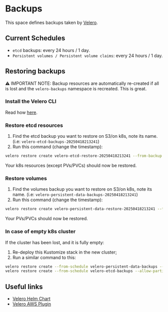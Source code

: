 # Backups

This space defines backups taken by [Velero](https://velero.io).

## Current Schedules

* `etcd` backups: every 24 hours / 1 day.
* `Persistent volumes / Persistent volume claims`: every 24 hours / 1 day.

## Restoring backups

:warning: IMPORTANT NOTE: Backup resources are automatically re-created if all is lost and the `velero-backups` namespace is recreated. This is great.

### Install the Velero CLI

Read how [here](https://velero.io/docs/latest/basic-install/).

### Restore etcd resources

1. Find the etcd backup you want to restore on S3/on k8s, note its name. (i.e: `velero-etcd-backups-20250418213241`)
2. Run this command (change the timestamp):
```bash
velero restore create velero-etcd-restore-20250418213241 --from-backup velero-etcd-backups-20250418213241 --namespace velero-backups
```

Your k8s resources (except PVs/PVCs) should now be restored.

### Restore volumes

1. Find the volumes backup you want to restore on S3/on k8s, note its name. (i.e: `velero-persistent-data-backups-20250418213241`)
2. Run this command (change the timestamp):
```bash
velero restore create velero-persistent-data-restore-20250418213241 --from-backup velero-persistent-data-backups-20250418213241 --namespace velero-backups
```

Your PVs/PVCs should now be restored.

### In case of empty k8s cluster

If the cluster has been lost, and it is fully empty:

1. Re-deploy this Kustomize stack in the new cluster;
2. Run a similar command to this:
```bash
velero restore create --from-schedule velero-persistent-data-backups --allow-partially-failed
velero restore create --from-schedule velero-etcd-backups --allow-partially-failed
```

## Useful links

* [Velero Helm Chart](https://github.com/vmware-tanzu/helm-charts/tree/main/charts/velero)
* [Velero AWS Plugin](https://github.com/vmware-tanzu/velero-plugin-for-aws/blob/main/README.md)
